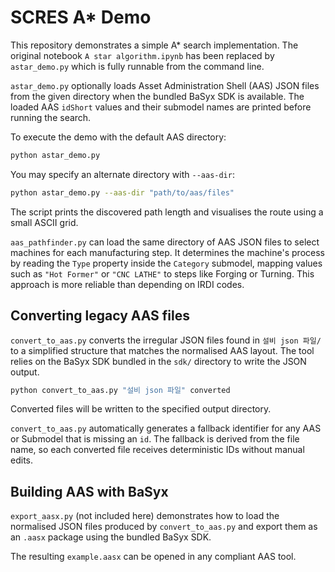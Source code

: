 # SCRES A* Demo

This repository demonstrates a simple A* search implementation. The original
notebook `A star algorithm.ipynb` has been replaced by `astar_demo.py` which is
fully runnable from the command line.

``astar_demo.py`` optionally loads Asset Administration Shell (AAS) JSON files
from the given directory when the bundled BaSyx SDK is available. The loaded
AAS `idShort` values and their submodel names are printed before running the
search.

To execute the demo with the default AAS directory:

```bash
python astar_demo.py
```

You may specify an alternate directory with `--aas-dir`:

```bash
python astar_demo.py --aas-dir "path/to/aas/files"
```

The script prints the discovered path length and visualises the route using a
small ASCII grid.

``aas_pathfinder.py`` can load the same directory of AAS JSON files to select
machines for each manufacturing step.  It determines the machine's process by
reading the ``Type`` property inside the ``Category`` submodel, mapping values
such as ``"Hot Former"`` or ``"CNC LATHE"`` to steps like Forging or Turning.
This approach is more reliable than depending on IRDI codes.

## Converting legacy AAS files

`convert_to_aas.py` converts the irregular JSON files found in `설비 json 파일/` to a simplified structure that matches the normalised AAS layout.  The tool relies on the BaSyx SDK bundled in the `sdk/` directory to write the JSON output.

```bash
python convert_to_aas.py "설비 json 파일" converted
```

Converted files will be written to the specified output directory.

`convert_to_aas.py` automatically generates a fallback identifier for any
AAS or Submodel that is missing an `id`. The fallback is derived from the file
name, so each converted file receives deterministic IDs without manual edits.

## Building AAS with BaSyx

`export_aasx.py` (not included here) demonstrates how to load the normalised JSON files
produced by `convert_to_aas.py` and export them as an `.aasx` package using the
bundled BaSyx SDK.

The resulting `example.aasx` can be opened in any compliant AAS tool.
